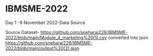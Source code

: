 # IBMSME-2022
Day 1 -9 November 2022-Data Source


Source Dataset- https://github.com/sneharai226/IBMSME-2022/blob/main/Module_4_marketing%20(1).csv
converted into json
https://github.com/sneharai226/IBMSME-2022/blob/main/output%20(2).json
